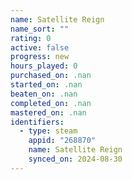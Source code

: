 ```yaml
---
name: Satellite Reign
name_sort: ""
rating: 0
active: false
progress: new
hours_played: 0
purchased_on: .nan
started_on: .nan
beaten_on: .nan
completed_on: .nan
mastered_on: .nan
identifiers:
  - type: steam
    appid: "268870"
    name: Satellite Reign
    synced_on: 2024-08-30
---
```


